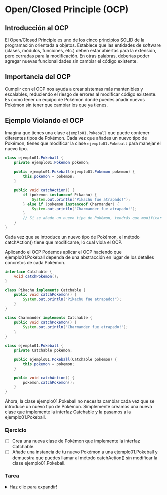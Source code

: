 # Open/Closed Principle (OCP)
## Introducción al OCP

El Open/Closed Principle es uno de los cinco principios SOLID de la programación orientada a objetos. Establece que las entidades de software (clases, módulos, funciones, etc.) deben estar abiertas para la extensión, pero cerradas para la modificación. En otras palabras, deberías poder agregar nuevas funcionalidades sin cambiar el código existente.

## Importancia del OCP

Cumplir con el OCP nos ayuda a crear sistemas más mantenibles y escalables, reduciendo el riesgo de errores al modificar código existente. Es como tener un equipo de Pokémon donde puedes añadir nuevos Pokémon sin tener que cambiar los que ya tienes.

## Ejemplo Violando el OCP

Imagina que tienes una clase `ejemplo01.Pokeball` que puede contener diferentes tipos de Pokémon. Cada vez que añades un nuevo tipo de Pokémon, tienes que modificar la clase `ejemplo01.Pokeball` para manejar el nuevo tipo.

```java
class ejemplo01.Pokeball {
    private ejemplo01.Pokemon pokemon;

    public ejemplo01.Pokeball(ejemplo01.Pokemon pokemon) {
        this.pokemon = pokemon;
    }

    public void catchAction() {
        if (pokemon instanceof Pikachu) {
            System.out.println("Pikachu fue atrapado!");
        } else if (pokemon instanceof Charmander) {
            System.out.println("Charmander fue atrapado!");
        }
        // Si se añade un nuevo tipo de Pokémon, tendrás que modificar este método.
    }
}
```

Cada vez que se introduce un nuevo tipo de Pokémon, el método catchAction() tiene que modificarse, lo cual viola el OCP.

Aplicando el OCP
Podemos aplicar el OCP haciendo que ejemplo01.Pokeball dependa de una abstracción en lugar de los detalles concretos de cada Pokémon.

```java
interface Catchable {
    void catchPokemon();
}

class Pikachu implements Catchable {
    public void catchPokemon() {
        System.out.println("Pikachu fue atrapado!");
    }
}

class Charmander implements Catchable {
    public void catchPokemon() {
        System.out.println("Charmander fue atrapado!");
    }
}

class ejemplo01.Pokeball {
    private Catchable pokemon;

    public ejemplo01.Pokeball(Catchable pokemon) {
        this.pokemon = pokemon;
    }

    public void catchAction() {
        pokemon.catchPokemon();
    }
}

```

Ahora, la clase ejemplo01.Pokeball no necesita cambiar cada vez que se introduce un nuevo tipo de Pokémon. Simplemente creamos una nueva clase que implemente la interfaz Catchable y la pasamos a la ejemplo01.Pokeball.

### Ejercicio
- [ ] Crea una nueva clase de Pokémon que implemente la interfaz Catchable.
- [ ] Añade una instancia de tu nuevo Pokémon a una ejemplo01.Pokeball y demuestra que puedes llamar al método catchAction() sin modificar la clase ejemplo01.Pokeball.

### Tarea 

<details>
  <summary> Haz clic para expandir!</summary>

### Aplicación del Open/Closed Principle al Teleférico de La Paz

### Contexto
La red de teleféricos de La Paz es uno de los sistemas de transporte por cable urbano más extensos del mundo. Cada línea del teleférico conecta diferentes zonas de la ciudad, transportando a los ciudadanos de forma rápida y eficiente por encima del tráfico urbano. A medida que la ciudad crece, también lo hace la necesidad de expandir la red de teleféricos sin perturbar el servicio existente.

### Objetivo
Tu tarea es diseñar un modelo de software orientado a objetos para el sistema de control de las cabinas del teleférico que cumpla con el Open/Closed Principle. Debes permitir que nuevas líneas de teleférico se añadan al sistema sin modificar el código de las líneas ya existentes.

### Especificaciones de la Tarea
- [ ] **Modelar una Clase Base de Teleférico:** Crea una clase abstracta que represente las funcionalidades comunes de una línea de teleférico, como iniciar el recorrido, detenerse en estaciones y finalizar el recorrido.

- [ ] **Implementar Clases Específicas de Línea:** Diseña clases que hereden de la clase base del teleférico y que representen líneas específicas del teleférico de La Paz (por tarea, la Línea Roja, la Línea Azul, etc.). Cada una debe ser capaz de operar de forma independiente siguiendo un itinerario específico.

- [ ] **Asegurar la Extensibilidad:** Debe ser posible añadir nuevas líneas al sistema (como la futura Línea Dorada) creando una nueva clase que herede de la clase base sin modificar las clases existentes.

- [ ] **Demostración a Través de Simulación:** Escribe un programa de simulación (main método) que cree instancias de varias líneas de teleférico y las ponga en funcionamiento. La simulación debe demostrar que puedes añadir una nueva línea al sistema sin cambiar el código de las líneas existentes.

</details>